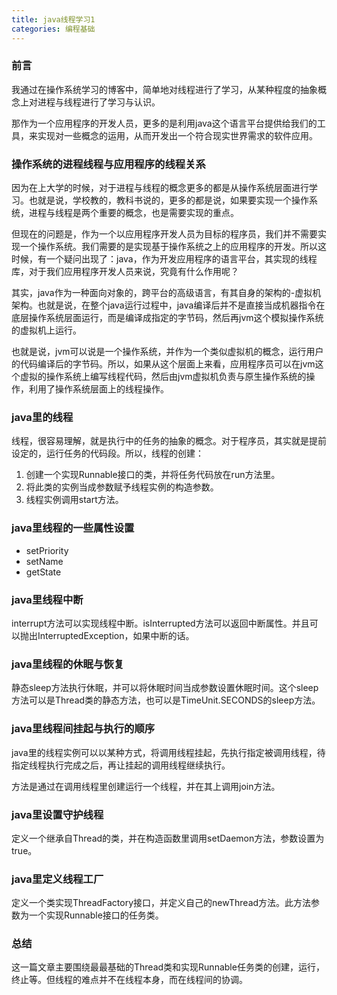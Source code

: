 ```yaml
---
title: java线程学习1
categories: 编程基础
---
```


### 前言

我通过在操作系统学习的博客中，简单地对线程进行了学习，从某种程度的抽象概念上对进程与线程进行了学习与认识。

那作为一个应用程序的开发人员，更多的是利用java这个语言平台提供给我们的工具，来实现对一些概念的运用，从而开发出一个符合现实世界需求的软件应用。

### 操作系统的进程线程与应用程序的线程关系

因为在上大学的时候，对于进程与线程的概念更多的都是从操作系统层面进行学习。也就是说，学校教的，教科书说的，更多的都是说，如果要实现一个操作系统，进程与线程是两个重要的概念，也是需要实现的重点。

但现在的问题是，作为一个以应用程序开发人员为目标的程序员，我们并不需要实现一个操作系统。我们需要的是实现基于操作系统之上的应用程序的开发。所以这时候，有一个疑问出现了：java，作为开发应用程序的语言平台，其实现的线程库，对于我们应用程序开发人员来说，究竟有什么作用呢？

其实，java作为一种面向对象的，跨平台的高级语言，有其自身的架构的-虚拟机架构。也就是说，在整个java运行过程中，java编译后并不是直接当成机器指令在底层操作系统层面运行，而是编译成指定的字节码，然后再jvm这个模拟操作系统的虚拟机上运行。

也就是说，jvm可以说是一个操作系统，并作为一个类似虚拟机的概念，运行用户的代码编译后的字节码。所以，如果从这个层面上来看，应用程序员可以在jvm这个虚拟的操作系统上编写线程代码，然后由jvm虚拟机负责与原生操作系统的操作，利用了操作系统层面上的线程操作。

### java里的线程

线程，很容易理解，就是执行中的任务的抽象的概念。对于程序员，其实就是提前设定的，运行任务的代码段。所以，线程的创建：

1. 创建一个实现Runnable接口的类，并将任务代码放在run方法里。
2. 将此类的实例当成参数赋予线程实例的构造参数。
3. 线程实例调用start方法。

### java里线程的一些属性设置

* setPriority
* setName
* getState

### java里线程中断

interrupt方法可以实现线程中断。isInterrupted方法可以返回中断属性。并且可以抛出InterruptedException，如果中断的话。

### java里线程的休眠与恢复

静态sleep方法执行休眠，并可以将休眠时间当成参数设置休眠时间。这个sleep方法可以是Thread类的静态方法，也可以是TimeUnit.SECONDS的sleep方法。

### java里线程间挂起与执行的顺序

java里的线程实例可以以某种方式，将调用线程挂起，先执行指定被调用线程，待指定线程执行完成之后，再让挂起的调用线程继续执行。

方法是通过在调用线程里创建运行一个线程，并在其上调用join方法。

### java里设置守护线程

定义一个继承自Thread的类，并在构造函数里调用setDaemon方法，参数设置为true。

### java里定义线程工厂

定义一个类实现ThreadFactory接口，并定义自己的newThread方法。此方法参数为一个实现Runnable接口的任务类。

### 总结

这一篇文章主要围绕最最基础的Thread类和实现Runnable任务类的创建，运行，终止等。但线程的难点并不在线程本身，而在线程间的协调。